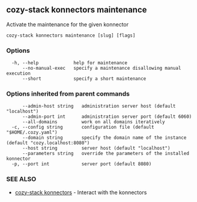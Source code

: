 ## cozy-stack konnectors maintenance

Activate the maintenance for the given konnector

```
cozy-stack konnectors maintenance [slug] [flags]
```

### Options

```
  -h, --help             help for maintenance
      --no-manual-exec   specify a maintenance disallowing manual execution
      --short            specify a short maintenance
```

### Options inherited from parent commands

```
      --admin-host string   administration server host (default "localhost")
      --admin-port int      administration server port (default 6060)
      --all-domains         work on all domains iteratively
  -c, --config string       configuration file (default "$HOME/.cozy.yaml")
      --domain string       specify the domain name of the instance (default "cozy.localhost:8080")
      --host string         server host (default "localhost")
      --parameters string   override the parameters of the installed konnector
  -p, --port int            server port (default 8080)
```

### SEE ALSO

* [cozy-stack konnectors](cozy-stack_konnectors.md)	 - Interact with the konnectors

